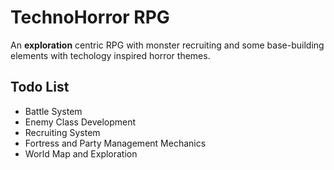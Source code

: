 # TechnoHorror RPG 

An __exploration__ centric RPG with monster recruiting and some base-building elements with techology inspired horror themes. 

## Todo List

* Battle System
* Enemy Class Development
* Recruiting System
* Fortress and Party Management Mechanics
* World Map and Exploration


